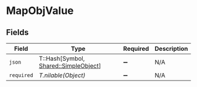 # MapObjValue


## Fields

| Field                                                                        | Type                                                                         | Required                                                                     | Description                                                                  |
| ---------------------------------------------------------------------------- | ---------------------------------------------------------------------------- | ---------------------------------------------------------------------------- | ---------------------------------------------------------------------------- |
| `json`                                                                       | T::Hash[Symbol, [Shared::SimpleObject](../../models/shared/simpleobject.md)] | :heavy_minus_sign:                                                           | N/A                                                                          |
| `required`                                                                   | *T.nilable(Object)*                                                          | :heavy_minus_sign:                                                           | N/A                                                                          |